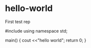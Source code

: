 # hello-world
First test rep

#include <iostream>
using namespace std;

main()
{
cout <<"hello world";
return 0;
}


